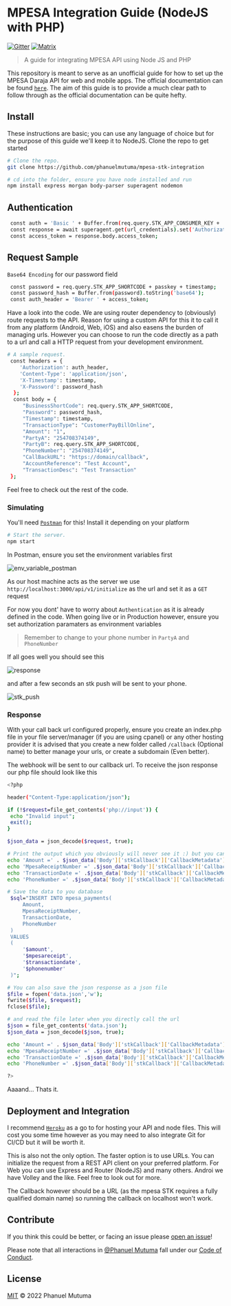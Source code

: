 # MPESA Integration Guide (NodeJS with PHP)

[![Gitter](https://img.shields.io/gitter/room/nwjs/nw.js.svg)](https://gitter.im/orbitdb/Lobby) [![Matrix](https://img.shields.io/badge/matrix-%23orbitdb%3Apermaweb.io-blue.svg)](https://riot.permaweb.io/#/room/#orbitdb:permaweb.io) 

> A guide for integrating MPESA API using Node JS and PHP

This repository is meant to serve as an unofficial guide for how to set up the MPESA Daraja API for web and mobile apps. The official documentation can be found [`here`](https://developer.safaricom.co.ke/). The aim of this guide is to provide a much clear path to follow through as the official documentation can be quite hefty.

## Install

These instructions are basic; you can use any language of choice but for the purpose of this guide we'll keep it to NodeJS. Clone the repo to get started

```sh
# Clone the repo.
git clone https://github.com/phanuelmutuma/mpesa-stk-integration

# cd into the folder, ensure you have node installed and run
npm install express morgan body-parser superagent nodemon
```

## Authentication

```sh
 const auth = 'Basic ' + Buffer.from(req.query.STK_APP_CONSUMER_KEY + ':' + req.query.STK_APP_CONSUMER_SECRET).toString('base64');
 const response = await superagent.get(url_credentials).set('Authorization', auth);
 const access_token = response.body.access_token;
```

## Request Sample

`Base64 Encoding` for our password field

```sh
 const password = req.query.STK_APP_SHORTCODE + passkey + timestamp;
 const password_hash = Buffer.from(password).toString('base64');
 const auth_header = 'Bearer ' + access_token;
```

Have a look into the code. We are using router dependency to (obviously) route requests to the API. Reason for using a custom API for this it to call it from any platform (Android, Web, iOS) and also easens the burden of managing urls. However you can choose to run the code directly as a path to a url and call a HTTP request from your development environment.


```sh
# A sample request.
 const headers = {
    'Authorization': auth_header,
    'Content-Type': 'application/json',
    'X-Timestamp': timestamp,
    'X-Password': password_hash
  };
  const body = {
     "BusinessShortCode": req.query.STK_APP_SHORTCODE,
     "Password": password_hash,
     "Timestamp": timestamp,
     "TransactionType": "CustomerPayBillOnline",
     "Amount": "1",
     "PartyA": "254708374149",
     "PartyB": req.query.STK_APP_SHORTCODE,
     "PhoneNumber": "254708374149",
     "CallBackURL": "https://domain/callback",
     "AccountReference": "Test Account",
     "TransactionDesc": "Test Transaction"
 };
```

Feel free to check out the rest of the code.


### Simulating

You'll need [`Postman`](https://www.postman.com/) for this! Install it depending on your platform

```sh
# Start the server.
npm start
```

In Postman, ensure you set the environment variables first

![env_variable_postman](http://url/to/img.png)
 
As our host machine acts as the server we use `http://localhost:3000/api/v1/initialize` as the url and set it as a `GET` request

For now you dont' have to worry about `Authentication` as it is already defined in the code. When going live or in Production however, ensure you set authorization paramaters as environment variables

> Remember to change to your phone number in `PartyA` and `PhoneNumber`

If all goes well you should see this

![response](http://url/to/img.png)

and after a few seconds an stk push will be sent to your phone.
 
![stk_push](http://url/to/img.png)




### Response

With your call back url configured properly, ensure you create an index.php file in your file server/manager (if you are using cpanel) or any other hosting provider
it is advised that you create a new folder called `/callback` (Optional name) to better manage your urls, or create a subdomain (Even better). 

The webhook will be sent to our callback url. To receive the json response our php file should look like this


```sh
<?php

header("Content-Type:application/json");

if (!$request=file_get_contents('php://input')) {
 echo "Invalid input"; 
 exit();
} 

$json_data = json_decode($request, true);

# Print the output which you obviously will never see it :) but you can save it to your database (MYSQL)
echo 'Amount =' . $json_data['Body']['stkCallback']['CallbackMetadata']['Item'][0]['Value']."<br>";
echo 'MpesaReceiptNumber =' .$json_data['Body']['stkCallback']['CallbackMetadata']['Item'][1]['Value']."<br>";
echo 'TransactionDate =' .$json_data['Body']['stkCallback']['CallbackMetadata']['Item'][3]['Value']."<br>";
echo 'PhoneNumber =' .$json_data['Body']['stkCallback']['CallbackMetadata']['Item'][4]['Value']."<br>";

# Save the data to you database
 $sql="INSERT INTO mpesa_payments( 
     Amount,
     MpesaReceiptNumber,
     TransactionDate,
     PhoneNumber
 )  
 VALUES  
 ( 
     '$amount',
     '$mpesareceipt', 
     '$transactiondate', 
     '$phonenumber'
 )";

# You can also save the json response as a json file
$file = fopen('data.json','w');  
fwrite($file, $request);
fclose($file);

# and read the file later when you directly call the url
$json = file_get_contents('data.json');
$json_data = json_decode($json, true);

echo 'Amount =' . $json_data['Body']['stkCallback']['CallbackMetadata']['Item'][0]['Value']."<br>";
echo 'MpesaReceiptNumber =' .$json_data['Body']['stkCallback']['CallbackMetadata']['Item'][1]['Value']."<br>";
echo 'TransactionDate =' .$json_data['Body']['stkCallback']['CallbackMetadata']['Item'][3]['Value']."<br>";
echo 'PhoneNumber =' .$json_data['Body']['stkCallback']['CallbackMetadata']['Item'][4]['Value']."<br>";

?>
```

Aaaand... Thats it.


## Deployment and Integration

I recommend [`Heroku`](https://www.heroku.com/) as a go to for hosting your API and node files. This will cost you some time however as you may need to also integrate Git for CI/CD but it will be worth it.

This is also not the only option. The faster option is to use URLs. You can initialize the request from a REST API client on your preferred platform. For Web you can use Express and Router (NodeJS) and many others. Androi we have Volley and the like. Feel free to look out for more.

The Callback however should be a URL (as the mpesa STK requires a fully qualified domain name) so running the callback on localhost won't work.


## Contribute

If you think this could be better, or facing an issue please [open an issue](https://github.com/phanuelmutuma/mpesa-stk-integration/issues/new)!

Please note that all interactions in [@Phanuel Mutuma](https://github.com/phanuelmutuma) fall under our [Code of Conduct](CODE_OF_CONDUCT.md).

## License

[MIT](LICENSE) © 2022 Phanuel Mutuma
